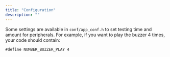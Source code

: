 ```yaml
---
title: "Configuration"
description: ""
---
```


Some settings are available in `conf/app_conf.h` to set testing time and amount for peripherals.  For example, if you want to play the buzzer 4 times, your code should contain:

```
#define NUMBER_BUZZER_PLAY 4
```